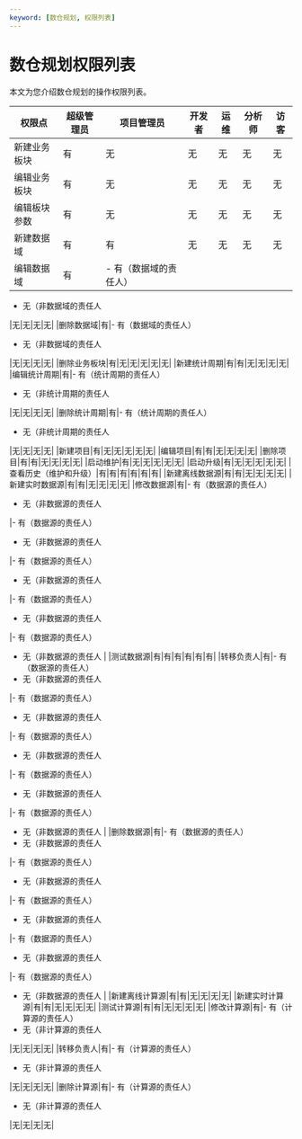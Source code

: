 ```yaml
---
keyword: [数仓规划, 权限列表]
---
```


# 数仓规划权限列表

本文为您介绍数仓规划的操作权限列表。

|权限点|超级管理员|项目管理员|开发者|运维|分析师|访客|
|---|-----|-----|---|--|---|--|
|新建业务板块|有|无|无|无|无|无|
|编辑业务板块|有|无|无|无|无|无|
|编辑板块参数|有|无|无|无|无|无|
|新建数据域|有|有|无|无|无|无|
|编辑数据域|有|-   有（数据域的责任人）
-   无（非数据域的责任人

|无|无|无|无|
|删除数据域|有|-   有（数据域的责任人）
-   无（非数据域的责任人

|无|无|无|无|
|删除业务板块|有|无|无|无|无|无|
|新建统计周期|有|有|无|无|无|无|
|编辑统计周期|有|-   有（统计周期的责任人）
-   无（非统计周期的责任人

|无|无|无|无|
|删除统计周期|有|-   有（统计周期的责任人）
-   无（非统计周期的责任人

|无|无|无|无|
|新建项目|有|无|无|无|无|无|
|编辑项目|有|有|无|无|无|无|
|删除项目|有|有|无|无|无|无|
|启动维护|有|无|无|无|无|无|
|启动升级|有|无|无|无|无|无|
|查看历史（维护和升级）|有|有|有|有|有|有|
|新建离线数据源|有|有|无|无|无|无|
|新建实时数据源|有|有|无|无|无|无|
|修改数据源|有|-   有（数据源的责任人）
-   无（非数据源的责任人

|-   有（数据源的责任人）
-   无（非数据源的责任人

|-   有（数据源的责任人）
-   无（非数据源的责任人

|-   有（数据源的责任人）
-   无（非数据源的责任人

|-   有（数据源的责任人）
-   无（非数据源的责任人 |
|测试数据源|有|有|有|有|有|有|
|转移负责人|有|-   有（数据源的责任人）
-   无（非数据源的责任人

|-   有（数据源的责任人）
-   无（非数据源的责任人

|-   有（数据源的责任人）
-   无（非数据源的责任人

|-   有（数据源的责任人）
-   无（非数据源的责任人

|-   有（数据源的责任人）
-   无（非数据源的责任人 |
|删除数据源|有|-   有（数据源的责任人）
-   无（非数据源的责任人

|-   有（数据源的责任人）
-   无（非数据源的责任人

|-   有（数据源的责任人）
-   无（非数据源的责任人

|-   有（数据源的责任人）
-   无（非数据源的责任人

|-   有（数据源的责任人）
-   无（非数据源的责任人 |
|新建离线计算源|有|有|无|无|无|无|
|新建实时计算源|有|有|无|无|无|无|
|测试计算源|有|有|无|无|无|无|
|修改计算源|有|-   有（计算源的责任人）
-   无（非计算源的责任人

|无|无|无|无|
|转移负责人|有|-   有（计算源的责任人）
-   无（非计算源的责任人

|无|无|无|无|
|删除计算源|有|-   有（计算源的责任人）
-   无（非计算源的责任人

|无|无|无|无|

